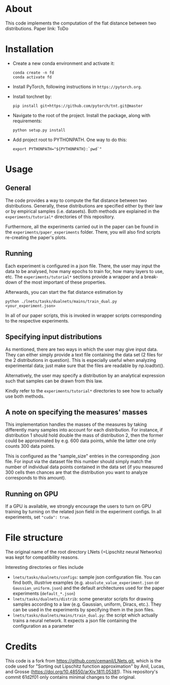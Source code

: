 # About
This code implements the computation of the flat distance between two distributions. Paper link: ToDo

# Installation
* Create a new conda environment and activate it:
    ```
    conda create -n fd
    conda activate fd
    ```
    
* Install PyTorch, following instructions in `https://pytorch.org`. 

* Install torchnet by:
    ```
    pip install git+https://github.com/pytorch/tnt.git@master
    ```

* Navigate to the root of the project. Install the package, along with requirements:
    ```
    python setup.py install
    ```
    
* Add project root to PYTHONPATH. One way to do this: 
    ```
    export PYTHONPATH="${PYTHONPATH}:`pwd`"
    ``` 

# Usage
## General
The code provides a way to compute the flat distance between two distributions. Generally, these distributions are specified either by their law or by empirical samples (i.e. datasets). Both methods are explained in the `experiments/tutorial*` directories of this repository. 

Furthermore, all the experiments carried out in the paper can be found in the `experiments/paper_experiments` folder. There, you will also find scripts re-creating the paper's plots.

## Running
Each experiment is configured in a json file. There, the user may input the data to be analysed, how many epochs to train for, how many layers to use, etc. The `experiments/tutorial*` sections provide a wrapper and a break-down of the most important of these properties.

Afterwards, you can start the flat distance estimation by 

```
python ./lnets/tasks/dualnets/mains/train_dual.py <your_experiment.json>
```

In all of our paper scripts, this is invoked in wrapper scripts corresponding to the respective experiments.

## Specifying input distributions
As mentioned, there are two ways in which the user may give input data. They can either simply provide a text file containing the data set (2 files for the 2 distributions in question). This is especially useful when analyzing experimental data; just make sure that the files are readable by np.loadtxt().

Alternatively, the user may specify a distribution by an analytical expression such that samples can be drawn from this law.

Kindly refer to the `experiments/tutorial*` directories to see how to actually use both methods.

## A note on specifying the measures' masses
This implementation handles the masses of the measures by taking differently many samples into account for each distribution. For instance, if distribution 1 should hold double the mass of distribution 2, then the former could be approximated by e.g. 600 data points, while the latter one only counts 300 data points. 

This is configured as the "sample_size" entries in the corresponding .json file. For input via the dataset file this number should simply match the number of individual data points contained in the data set (if you measured 300 cells then chances are that the distribution you want to analyze corresponds to this amount).

## Running on GPU
If a GPU is available, we strongly encourage the users to turn on GPU training by turning on the related json field in
the experiment configs. In all experiments, set  `"cuda": true`.


# File structure
The original name of the root directory LNets (=Lipschitz neural Networks) was kept for compatibility reasons.

Interesting directories or files include
* `lnets/tasks/dualnets/configs`: sample json configuration file. You can find both, illustrive examples (e.g. `absolute_value_experiment.json` or `Gaussian_uniform.json`) and the default architectures used for the paper experiments (`default_*.json`)
* `lnets/tasks/dualnets/distrib`: some generator scripts for drawing samples according to a law (e.g. Gaussian, uniform, Diracs, etc.). They can be used in the experiments by specifying them in the json files.
* `lnets/tasks/dualnets/mains/train_dual.py`: the script which actually trains a neural network. It expects a json file containing the configuration as a parameter

# Credits
This code is a fork from https://github.com/cemanil/LNets.git, which is the code used for "Sorting out Lipschitz function approximation" by Anil, Lucas, and Grosse (https://doi.org/10.48550/arXiv.1811.05381). This repository's commit 61d2f01 only
contains minimal changes to the original.
